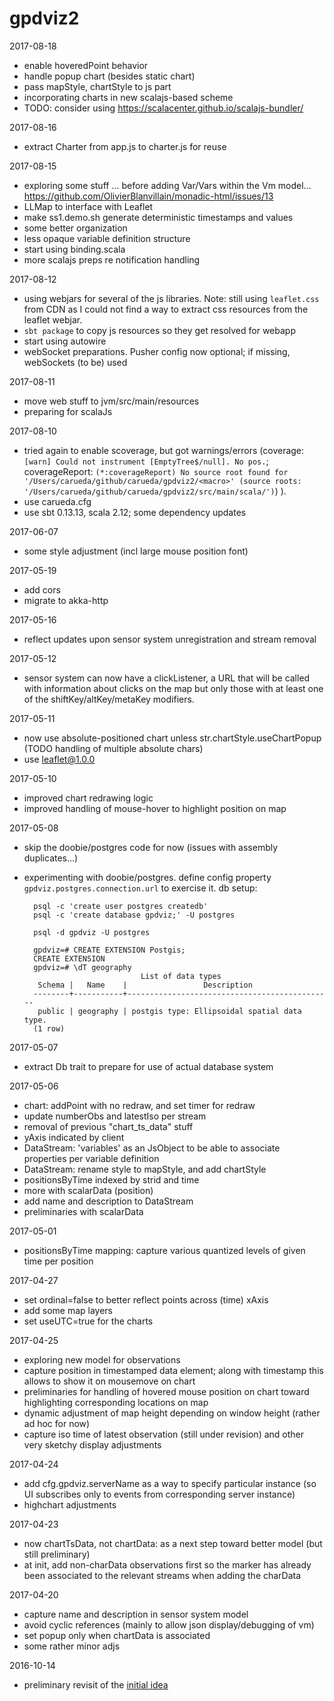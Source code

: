 # gpdviz2

2017-08-18

- enable hoveredPoint behavior
- handle popup chart (besides static chart)
- pass mapStyle, chartStyle to js part
- incorporating charts in new scalajs-based scheme
- TODO: consider using https://scalacenter.github.io/scalajs-bundler/
 
2017-08-16

- extract Charter from app.js to charter.js for reuse
 
2017-08-15

- exploring some stuff ... before adding Var/Vars within the Vm model... 
  https://github.com/OlivierBlanvillain/monadic-html/issues/13
- LLMap to interface with Leaflet
- make ss1.demo.sh generate deterministic timestamps and values
- some better organization
- less opaque variable definition structure
- start using binding.scala
- more scalajs preps re notification handling

2017-08-12

- using webjars for several of the js libraries.
  Note: still using `leaflet.css` from CDN as I could not find a way to extract css 
  resources from the leaflet webjar.
- `sbt package` to copy js resources so they get resolved for webapp
- start using autowire
- webSocket preparations. Pusher config now optional; if missing, webSockets (to be) used

2017-08-11

- move web stuff to jvm/src/main/resources
- preparing for scalaJs

2017-08-10

- tried again to enable scoverage, but got warnings/errors 
 (coverage: `[warn] Could not instrument [EmptyTree$/null]. No pos.`;
 coverageReport: `(*:coverageReport) No source root found for '/Users/carueda/github/carueda/gpdviz2/<macro>' (source roots: '/Users/carueda/github/carueda/gpdviz2/src/main/scala/')`)
 ).
- use carueda.cfg
- use sbt 0.13.13, scala 2.12; some dependency updates

2017-06-07

- some style adjustment (incl large mouse position font)

2017-05-19

- add cors
- migrate to akka-http

2017-05-16

- reflect updates upon sensor system unregistration and stream removal

2017-05-12

- sensor system can now have a clickListener, a URL that will be called with information about 
  clicks on the map but only those with at least one of the shiftKey/altKey/metaKey modifiers.

2017-05-11

- now use absolute-positioned chart unless str.chartStyle.useChartPopup
  (TODO handling of multiple absolute chars)
- use leaflet@1.0.0

2017-05-10

- improved chart redrawing logic
- improved handling of mouse-hover to highlight position on map

2017-05-08

- skip the doobie/postgres code for now (issues with assembly duplicates...)
- experimenting with doobie/postgres.
  define config property `gpdviz.postgres.connection.url` to exercise it.
  db setup:

        psql -c 'create user postgres createdb'
        psql -c 'create database gpdviz;' -U postgres
        
        psql -d gpdviz -U postgres
        
        gpdviz=# CREATE EXTENSION Postgis;
        CREATE EXTENSION
        gpdviz=# \dT geography
                                List of data types
         Schema |   Name    |                 Description
        --------+-----------+----------------------------------------------
         public | geography | postgis type: Ellipsoidal spatial data type.
        (1 row)
        
2017-05-07

- extract Db trait to prepare for use of actual database system 

2017-05-06

- chart: addPoint with no redraw, and set timer for redraw 
- update numberObs and latestIso per stream 
- removal of previous "chart_ts_data" stuff 
- yAxis indicated by client
- DataStream: 'variables' as an JsObject to be able to associate properties per variable definition
- DataStream: rename style to mapStyle, and add chartStyle
- positionsByTime indexed by strid and time
- more with scalarData (position)
- add name and description to DataStream
- preliminaries with scalarData

2017-05-01

- positionsByTime mapping: capture various quantized levels of given time per position

2017-04-27

- set ordinal=false to better reflect points across (time) xAxis
- add some map layers
- set useUTC=true for the charts

2017-04-25

- exploring new model for observations
- capture position in timestamped data element; along with timestamp this allows to show it on mousemove on chart
- preliminaries for handling of hovered mouse position on chart toward highlighting corresponding locations on map
- dynamic adjustment of map height depending on window height (rather ad hoc for now) 
- capture iso time of latest observation (still under revision) and other very sketchy display adjustments

2017-04-24

- add cfg.gpdviz.serverName as a way to specify particular instance (so UI subscribes
  only to events from corresponding server instance)
- highchart adjustments 

2017-04-23

- now chartTsData, not chartData: as a next step toward better model (but still preliminary)
- at init, add non-charData observations first so the marker has already been 
  associated to the relevant streams when adding the charData

2017-04-20

- capture name and description in sensor system model
- avoid cyclic references (mainly to allow json display/debugging of vm)
- set popup only when chartData is associated
- some rather minor adjs

2016-10-14

- preliminary revisit of the [initial idea](https://github.com/carueda/gpdviz)
